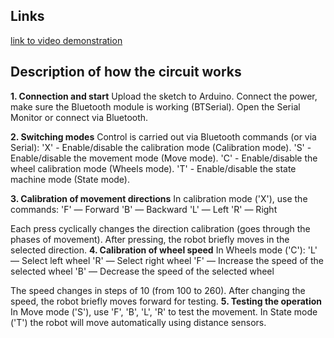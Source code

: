 ## Links

[link to video demonstration](https://drive.google.com/file/d/138RgA3yOCfYzPGSnz6BsTojOpLlt7Vag/view?usp=drive_link)


## Description of how the circuit works
**1. Connection and start**
Upload the sketch to Arduino.
Connect the power, make sure the Bluetooth module is working (BTSerial).
Open the Serial Monitor or connect via Bluetooth.

**2. Switching modes**
Control is carried out via Bluetooth commands (or via Serial):
'X' - Enable/disable the calibration mode (Calibration mode).
'S' - Enable/disable the movement mode (Move mode).
'C' - Enable/disable the wheel calibration mode (Wheels mode).
'T' - Enable/disable the state machine mode (State mode).

**3. Calibration of movement directions**
In calibration mode ('X'), use the commands:
'F' — Forward
'B' — Backward
'L' — Left
'R' — Right

Each press cyclically changes the direction calibration (goes through the phases of movement). After pressing, the robot briefly moves in the selected direction.
**4. Calibration of wheel speed**
In Wheels mode ('C'):
'L' — Select left wheel
'R' — Select right wheel
'F' — Increase the speed of the selected wheel
'B' — Decrease the speed of the selected wheel

The speed changes in steps of 10 (from 100 to 260). After changing the speed, the robot briefly moves forward for testing.
**5. Testing the operation**
In Move mode ('S'), use 'F', 'B', 'L', 'R' to test the movement.
In State mode ('T') the robot will move automatically using distance sensors.
